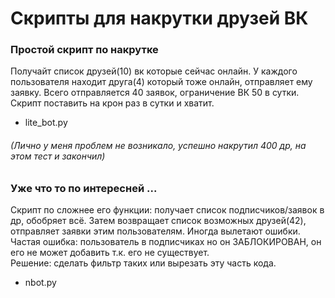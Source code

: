 # Скрипты для накрутки друзей ВК
### Простой скрипт по накрутке
Получайт список  друзей(10) вк которые сейчас онлайн. У каждого пользователя находит друга(4) который тоже онлайн, отправляет ему заявку. Всего отправляется 40 заявок, ограничение ВК 50 в сутки. Скрипт поставить на крон раз в сутки и хватит.
+ lite_bot.py
###### (Лично у меня проблем не возникало, успешно накрутил 400 др, на этом тест и закончил)
### Уже что то по интересней ...
Скрипт по сложнее его функции: получает список подписчиков/заявок в др, обобряет всё. Затем возвращает список возможных друзей(42), отправляет заявки этим пользователям. Иногда вылетают ошибки.    
Частая ошибка: пользователь в подписчиках но он ЗАБЛОКИРОВАН, он его не может добавить т.к. его не существует.      
Решение: сделать фильтр таких или вырезать эту часть кода.       
+ nbot.py
